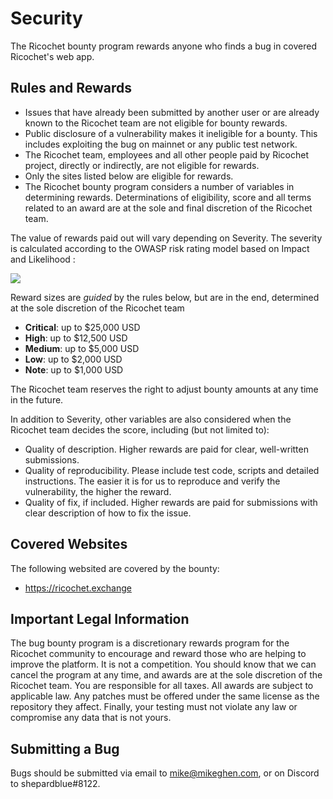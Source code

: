 # Security

The Ricochet bounty program rewards anyone who finds a bug in covered Ricochet's web app.

## Rules and Rewards

* Issues that have already been submitted by another user or are already known to the Ricochet team are not eligible for bounty rewards.
* Public disclosure of a vulnerability makes it ineligible for a bounty. This includes exploiting the bug on mainnet or any public test network.
* The Ricochet team, employees and all other people paid by Ricochet project, directly or indirectly, are not eligible for rewards.
* Only the sites listed below are eligible for rewards.
* The Ricochet bounty program considers a number of variables in determining rewards. Determinations of eligibility, score and all terms related to an award are at the sole and final discretion of the Ricochet team.

The value of rewards paid out will vary depending on Severity. The severity is calculated according to the OWASP risk rating model based on Impact and Likelihood :

![](https://i.ibb.co/zNn9tmJ/owasp.png)

Reward sizes are _guided_ by the rules below, but are in the end, determined at the sole discretion of the Ricochet team

* **Critical**: up to $25,000 USD
* **High**: up to $12,500 USD
* **Medium**: up to $5,000 USD
* **Low**: up to $2,000 USD
* **Note**: up to $1,000 USD

The Ricochet team reserves the right to adjust bounty amounts at any time in the future.

In addition to Severity, other variables are also considered when the Ricochet team decides the score, including (but not limited to):

* Quality of description. Higher rewards are paid for clear, well-written submissions.
* Quality of reproducibility. Please include test code, scripts and detailed instructions. The easier it is for us to reproduce and verify the vulnerability, the higher the reward.
* Quality of fix, if included. Higher rewards are paid for submissions with clear description of how to fix the issue.

## Covered Websites

The following websited are covered by the bounty:

* https://ricochet.exchange

## Important Legal Information

The bug bounty program is a discretionary rewards program for the Ricochet community to encourage and reward those who are helping to improve the platform. It is not a competition. You should know that we can cancel the program at any time, and awards are at the sole discretion of the Ricochet team. You are responsible for all taxes. All awards are subject to applicable law. Any patches must be offered under the same license as the repository they affect. Finally, your testing must not violate any law or compromise any data that is not yours.

## Submitting a Bug

Bugs should be submitted via email to mike@mikeghen.com, or on Discord to shepardblue#8122.
